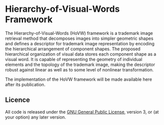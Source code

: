 # Hierarchy-of-Visual-Words Framework
The Hierarchy-of-Visual-Words (HoVW) framework is a trademark image retrieval method that decomposes images into simpler geometric shapes and defines a descriptor for trademark image representation by encoding the hierarchical arrangement of component shapes. The proposed hierarchical organization of visual data stores each component shape as a visual word. It is capable of representing the geometry of individual elements and the topology of the trademark image, making the descriptor robust against linear as well as to some level of nonlinear transformation.

The implementation of the HoVW framework will be made available here after its publication.


## Licence
All code is released under the [GNU General Public License](https://www.gnu.org/licenses/), version 3, or (at your option) any later version.
